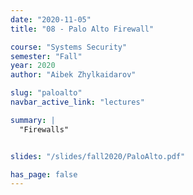 ```yaml
---
date: "2020-11-05"
title: "08 - Palo Alto Firewall"

course: "Systems Security"
semester: "Fall"
year: 2020
author: "Aibek Zhylkaidarov"

slug: "paloalto"
navbar_active_link: "lectures"

summary: |
  "Firewalls"


slides: "/slides/fall2020/PaloAlto.pdf"

has_page: false
---
```



